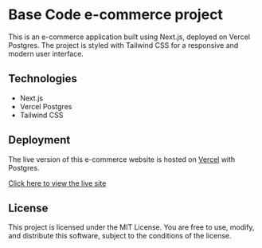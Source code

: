 # Base Code e-commerce project

This is an e-commerce application built using Next.js, deployed on Vercel Postgres. The project is styled with Tailwind CSS for a responsive and modern user interface.

## Technologies

- Next.js
- Vercel Postgres
- Tailwind CSS

## Deployment

The live version of this e-commerce website is hosted on [Vercel](https://vercel.com) with Postgres.

[Click here to view the live site](https://base-code-nu.vercel.app/)

## License

This project is licensed under the MIT License. You are free to use, modify, and distribute this software, subject to the conditions of the license.

